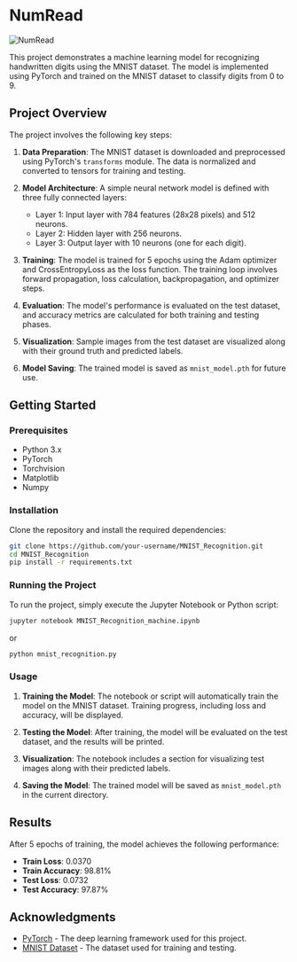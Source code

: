 # NumRead

![NumRead](https://cdn.dribbble.com/users/39548/screenshots/554208/numbers_anim.gif)


This project demonstrates a machine learning model for recognizing handwritten digits using the MNIST dataset. The model is implemented using PyTorch and trained on the MNIST dataset to classify digits from 0 to 9.

## Project Overview

The project involves the following key steps:

1. **Data Preparation**: The MNIST dataset is downloaded and preprocessed using PyTorch's `transforms` module. The data is normalized and converted to tensors for training and testing.

2. **Model Architecture**: A simple neural network model is defined with three fully connected layers:
   - Layer 1: Input layer with 784 features (28x28 pixels) and 512 neurons.
   - Layer 2: Hidden layer with 256 neurons.
   - Layer 3: Output layer with 10 neurons (one for each digit).

3. **Training**: The model is trained for 5 epochs using the Adam optimizer and CrossEntropyLoss as the loss function. The training loop involves forward propagation, loss calculation, backpropagation, and optimizer steps.

4. **Evaluation**: The model's performance is evaluated on the test dataset, and accuracy metrics are calculated for both training and testing phases.

5. **Visualization**: Sample images from the test dataset are visualized along with their ground truth and predicted labels.

6. **Model Saving**: The trained model is saved as `mnist_model.pth` for future use.

## Getting Started

### Prerequisites

- Python 3.x
- PyTorch
- Torchvision
- Matplotlib
- Numpy

### Installation

Clone the repository and install the required dependencies:

```bash
git clone https://github.com/your-username/MNIST_Recognition.git
cd MNIST_Recognition
pip install -r requirements.txt
```

### Running the Project

To run the project, simply execute the Jupyter Notebook or Python script:

```bash
jupyter notebook MNIST_Recognition_machine.ipynb
```

or

```bash
python mnist_recognition.py
```

### Usage

1. **Training the Model**: The notebook or script will automatically train the model on the MNIST dataset. Training progress, including loss and accuracy, will be displayed.

2. **Testing the Model**: After training, the model will be evaluated on the test dataset, and the results will be printed.

3. **Visualization**: The notebook includes a section for visualizing test images along with their predicted labels.

4. **Saving the Model**: The trained model will be saved as `mnist_model.pth` in the current directory.

## Results

After 5 epochs of training, the model achieves the following performance:

- **Train Loss**: 0.0370
- **Train Accuracy**: 98.81%
- **Test Loss**: 0.0732
- **Test Accuracy**: 97.87%

## Acknowledgments

- [PyTorch](https://pytorch.org/) - The deep learning framework used for this project.
- [MNIST Dataset](http://yann.lecun.com/exdb/mnist/) - The dataset used for training and testing.
